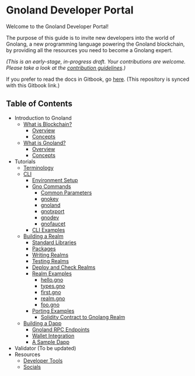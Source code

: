 # Gnoland Developer Portal

Welcome to the Gnoland Developer Portal!&#x20;

The purpose of this guide is to invite new developers into the world of Gnolang, a new programming language powering the Gnoland blockchain, by providing all the resources you need to become a Gnolang expert.

_(This is an early-stage, in-progress draft. Your contributions are welcome. Please take a look at the_ [_contribution guidelines_](CONTRIBUTION.md)_.)_

If you prefer to read the docs in Gitbook, go [here](https://github.com/onbloc/tutorial-dev/). (This repository is synced with this Gitbook link.)

## Table of Contents

* Introduction to Gnoland
  * [What is Blockchain?](introduction-to-gnoland/what-is-blockchain/)
    * [Overview](introduction-to-gnoland/what-is-blockchain/overview.md)
    * [Concepts](introduction-to-gnoland/what-is-blockchain/concepts.md)
  * [What is Gnoland?](introduction-to-gnoland/what-is-gnoland/)
    * [Overview](introduction-to-gnoland/what-is-gnoland/overview.md)
    * [Concepts](introduction-to-gnoland/what-is-gnoland/concepts.md)
* Tutorials
  * [Terminology](tutorials/terminology.md)
  * [CLI](tutorials/cli/)
    * [Environment Setup](tutorials/cli/environment-setup.md)
    * [Gno Commands](tutorials/cli/gno-commands/)
      * [Common Parameters](tutorials/cli/gno-commands/common-parameters.md)
      * [gnokey](tutorials/cli/gno-commands/gnokey.md)
      * [gnoland](tutorials/cli/gno-commands/gnoland.md)
      * [gnotxport](tutorials/cli/gno-commands/gnotxport.md)
      * [gnodev](tutorials/cli/gno-commands/gnodev.md)
      * [gnofaucet](tutorials/cli/gno-commands/gnofaucet.md)
    * [CLI Examples](tutorials/cli/cli-examples.md)
  * [Building a Realm](tutorials/building-a-realm/)
    * [Standard Libraries](tutorials/building-a-realm/standard-libraries.md)
    * [Packages](tutorials/building-a-realm/packages.md)
    * [Writing Realms](tutorials/building-a-realm/writing-realms.md)
    * [Testing Realms](tutorials/building-a-realm/testing-realms.md)
    * [Deploy and Check Realm](tutorials/building-a-realm/deploy-and-call-realms.md)[s](tutorials/building-a-realm/deploy-and-call-realms.md)
    * [Realm Examples](tutorials/building-a-realm/realm-examples/)
      * [hello.gno](tutorials/building-a-realm/realm-examples/hello.gno.md)
      * [types.gno](tutorials/building-a-realm/realm-examples/types.gno.md)
      * [first.gno](tutorials/building-a-realm/realm-examples/first.gno.md)
      * [realm.gno](tutorials/building-a-realm/realm-examples/realm.gno.md)
      * [foo.gno](tutorials/building-a-realm/realm-examples/foo.gno.md)
    * [Porting Examples](tutorials/building-a-realm/porting-examples/)
      * [Solidity Contract to Gnolang Realm](tutorials/building-a-realm/porting-examples/solidity-contract-to-gnolang-realm.md)
  * [Building a Dapp](tutorials/building-a-dapp/)
    * [Gnoland RPC Endpoints](tutorials/building-a-dapp/gnoland-rpc-endpoints.md)
    * [Wallet Integration](tutorials/building-a-dapp/wallet-integration.md)
    * [A Sample Dapp](tutorials/building-a-dapp/a-sample-dapp.md)
* Validator (To be updated)
* Resources
  * [Developer Tools](resources/developer-tools.md)
  * [Socials](resources/socials.md)

